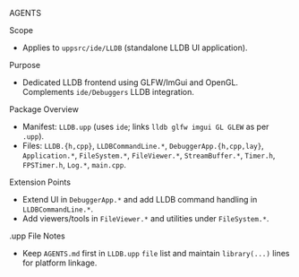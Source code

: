 AGENTS

Scope
- Applies to `uppsrc/ide/LLDB` (standalone LLDB UI application).

Purpose
- Dedicated LLDB frontend using GLFW/ImGui and OpenGL. Complements `ide/Debuggers` LLDB integration.

Package Overview
- Manifest: `LLDB.upp` (uses `ide`; links `lldb glfw imgui GL GLEW` as per `.upp`).
- Files: `LLDB.{h,cpp}`, `LLDBCommandLine.*`, `DebuggerApp.{h,cpp,lay}`, `Application.*`, `FileSystem.*`, `FileViewer.*`, `StreamBuffer.*`, `Timer.h`, `FPSTimer.h`, `Log.*`, `main.cpp`.

Extension Points
- Extend UI in `DebuggerApp.*` and add LLDB command handling in `LLDBCommandLine.*`.
- Add viewers/tools in `FileViewer.*` and utilities under `FileSystem.*`.

.upp File Notes
- Keep `AGENTS.md` first in `LLDB.upp` `file` list and maintain `library(...)` lines for platform linkage.

